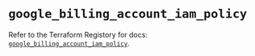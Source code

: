 # `google_billing_account_iam_policy`

Refer to the Terraform Registory for docs: [`google_billing_account_iam_policy`](https://www.terraform.io/docs/providers/google/r/billing_account_iam_policy).
